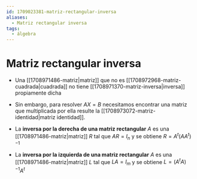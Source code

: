 ```yaml
---
id: 1709023381-matriz-rectangular-inversa
aliases:
  - Matriz rectangular inversa
tags:
  - álgebra
---
```


# Matriz rectangular inversa

- Una [[1708971486-matriz|matriz]] que no es [[1708972968-matriz-cuadrada|cuadrada]] no tiene [[1708971370-matriz-inversa|inversa]] propiamente dicha

- Sin embargo, para resolver $A X = B$ necesitamos encontrar una matriz que multiplicada por ella resulte la [[1708973072-matriz-identidad|matriz identidad]].

- La **inversa por la derecha de una matriz rectangular** $A$ es una [[1708971486-matriz|matriz]] $R$ tal que $A R = I_n$ y se obtiene $R = A^t (A A^t)^{-1}$

- La **inversa por la izquierda de una matriz rectangular** $A$ es una [[1708971486-matriz|matriz]] $L$ tal que $L A = I_m$ y se obtiene $L = (A^t A)^{-1} A^t$

